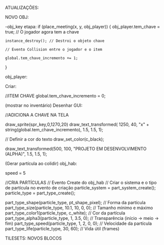ATUALIZAÇÕES: 


NOVO OBJ: 

-obj_key
etapa:
if (place_meeting(x, y, obj_player)) {
    obj_player.tem_chave = true; // O jogador agora tem a chave
	
    instance_destroy(); // Destroi o objeto chave
	
	// Evento Collision entre o jogador e o item

    global.tem_chave_incremento += 1;
}

obj_player:

Criar:

//ITEM CHAVE
global.tem_chave_incremento = 0; 


(mostrar no inventário) Desenhar GUI:


//ADICIONA A CHAVE NA TELA

draw_sprite(spr_key,0,1270,20)
draw_text_transformed( 1250, 40, "x" + string(global.tem_chave_incremento), 1.5, 1.5, 1);


// Definir a cor do texto
draw_set_color(c_black);


draw_text_transformed(500, 100, "PROJETO EM DESENVOLVIMENTO (ALPHA)", 1.5, 1.5, 1);




(Gerar partícula ao colidir) obj_hab:

speed = 5


//CRIA PARTÍCULAS
// Evento Create do obj_hab
// Criar o sistema e o tipo de partícula no evento de criação
particle_system = part_system_create();
particle_type = part_type_create();

part_type_shape(particle_type, pt_shape_pixel); // Forma da partícula
part_type_size(particle_type, 10.1, 10, 0, 0);  // Tamanho mínimo e máximo
part_type_color1(particle_type, c_white);         // Cor da partícula
part_type_alpha3(particle_type, 1, 3.5, 0);     // Transparência (início -> meio -> fim)
part_type_speed(particle_type, 1, 2, 0, 0);     // Velocidade da partícula
part_type_life(particle_type, 30, 60);          // Vida útil (frames)


TILESETS: NOVOS BLOCOS
